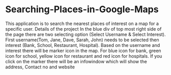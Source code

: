 # Searching-Places-in-Google-Maps
 This application is to search the nearest places of interest on a map for a specific user.
 Details of the project
 In the blue div of top most right side of the page there are two selecting option (Select Username & Select Interest).
 First username(Tom, Jane, Dave, Sarah, John) needs to be selected then interest (Bank, School, Restaurant, Hospital).
 Based on the username and interest there will be marker icon in the map. For blue icon for bank, 
 green icon for school, yellow icon for restaurant and red icon for hospitals. If you click on the marker there will be 
 an infowindow which will show the address, Contact no and website
